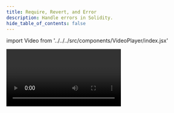 ```yaml
---
title: Require, Revert, and Error
description: Handle errors in Solidity.
hide_table_of_contents: false
---
```


import Video from '../../../src/components/VideoPlayer/index.jsx'

<Video videoId='805353180' title='Require, Revert, and Error' />
